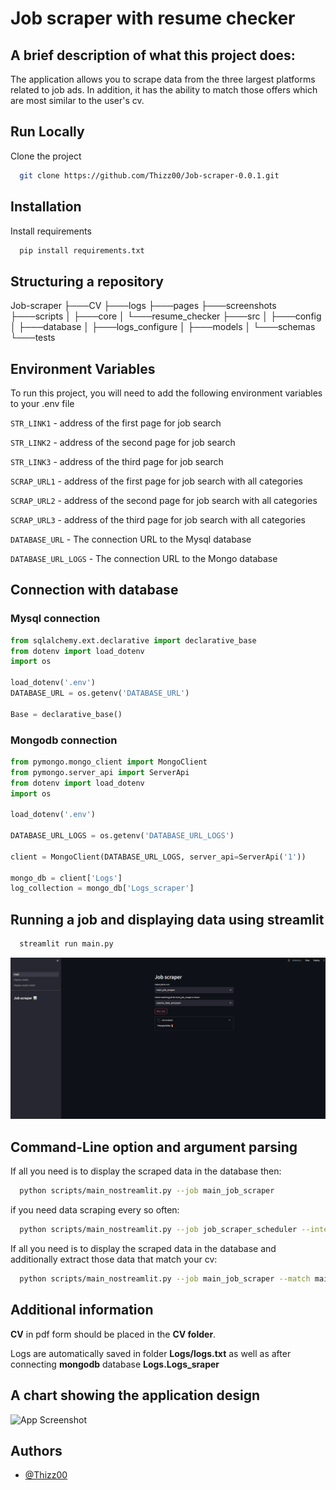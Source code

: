 
# Job scraper with resume checker

## A brief description of what this project does:

The application allows you to scrape data from the three largest platforms related to job ads.
In addition, it has the ability to match those offers which are most similar to the user's cv.




## Run Locally

Clone the project

```bash
  git clone https://github.com/Thizz00/Job-scraper-0.0.1.git
```

## Installation

Install requirements

```bash
  pip install requirements.txt
```

## Structuring a repository

Job-scraper
├───CV
├───logs
├───pages
├───screenshots
├───scripts
│   ├───core
│   └───resume_checker
├───src
│   ├───config
│   ├───database
│   ├───logs_configure
│   ├───models
│   └───schemas
└───tests



## Environment Variables

To run this project, you will need to add the following environment variables to your .env file

`STR_LINK1` - address of the first page for job search

`STR_LINK2` - address of the second page for job search

`STR_LINK3` - address of the third page for job search

`SCRAP_URL1` - address of the first page for job search with all categories

`SCRAP_URL2` - address of the second page for job search with all categories

`SCRAP_URL3` - address of the third page for job search with all categories

`DATABASE_URL` - The connection URL to the Mysql database 

`DATABASE_URL_LOGS` - The connection URL to the Mongo database 

## Connection with database

### Mysql connection

```Python
from sqlalchemy.ext.declarative import declarative_base
from dotenv import load_dotenv
import os

load_dotenv('.env')
DATABASE_URL = os.getenv('DATABASE_URL')

Base = declarative_base()
```

### Mongodb connection

```Python
from pymongo.mongo_client import MongoClient
from pymongo.server_api import ServerApi
from dotenv import load_dotenv
import os

load_dotenv('.env')

DATABASE_URL_LOGS = os.getenv('DATABASE_URL_LOGS')

client = MongoClient(DATABASE_URL_LOGS, server_api=ServerApi('1'))

mongo_db = client['Logs']
log_collection = mongo_db['Logs_scraper']
```
## Running a job and displaying data using streamlit

```bash
  streamlit run main.py
```

![App Screenshot](/screenshots/streamlitapp.png)

## Command-Line option and argument parsing

If all you need is to display the scraped data in the database then:


```bash
  python scripts/main_nostreamlit.py --job main_job_scraper
```

if you need data scraping every so often:

```bash
  python scripts/main_nostreamlit.py --job job_scraper_scheduler --interval 90
```
    
If all you need is to display the scraped data in the database  and additionally extract those data that match your cv:

```bash
  python scripts/main_nostreamlit.py --job main_job_scraper --match main_resume_matcher
```
    
## Additional information

**CV** in pdf form should be placed in the **CV folder**.

Logs are automatically saved in folder **Logs/logs.txt** as well as after connecting **mongodb** database **Logs.Logs_sraper**
## A chart showing the application design

![App Screenshot](/screenshots/app.png)


## Authors

- [@Thizz00](https://github.com/Thizz00)

